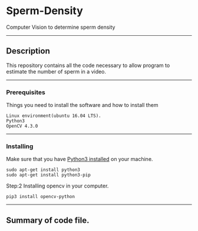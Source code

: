 # Sperm-Density
Computer Vision to determine sperm density
___
## Description
This repository contains all the code necessary to allow program to estimate the number of sperm in a video.
___
### Prerequisites

Things you need to install the software and how to install them


```
Linux environment(ubuntu 16.04 LTS).
Python3
OpenCV 4.3.0 

```
___
### Installing

Make sure that you have [Python3 installed](https://realpython.com/installing-python/) on your machine.

```
sudo apt-get install python3
sudo apt-get install python3-pip
```
Step:2 Installing opencv in your computer.

```
pip3 install opencv-python
```
___
## Summary of code file.



